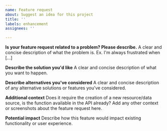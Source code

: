 ```yaml
---
name: Feature request
about: Suggest an idea for this project
title: ''
labels: enhancement
assignees: ''

---
```


**Is your feature request related to a problem? Please describe.**
A clear and concise description of what the problem is. Ex. I'm always frustrated when [...]

**Describe the solution you'd like**
A clear and concise description of what you want to happen.

**Describe alternatives you've considered**
A clear and concise description of any alternative solutions or features you've considered.

**Additional context**
Does it require the creation of a new resource/data source, is the function available in the API already?
Add any other context or screenshots about the feature request here.

**Potential impact**
Describe how this feature would impact existing functionality or user experience.
